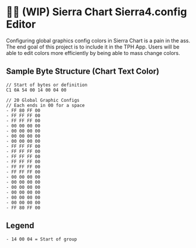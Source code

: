 # 👷🏼 (WIP) Sierra Chart Sierra4.config Editor

Configuring global graphics config colors in Sierra Chart is a pain in the ass. The end goal of this project is to include it in the TPH App. Users will be able to edit colors more efficiently by being able to mass change colors.

## Sample Byte Structure (Chart Text Color)

    // Start of bytes or definition
    C1 0A 54 00 14 00 04 00

    // 20 Global Graphic Configs
    // Each ends in 00 for a space
    - FF 80 FF 00
    - FF FF FF 00
    - FF FF FF 00
    - 00 00 00 00
    - 00 00 00 00
    - 00 00 00 00
    - 00 00 00 00
    - FF FF FF 00
    - FF FF FF 00
    - FF FF FF 00
    - FF FF FF 00
    - FF FF FF 00
    - FF FF FF 00
    - 00 00 00 00
    - 00 00 00 00
    - 00 00 00 00
    - 00 00 00 00
    - 00 00 00 00
    - 00 00 00 00
    - FF 80 FF 00

## Legend

    - 14 00 04 = Start of group
